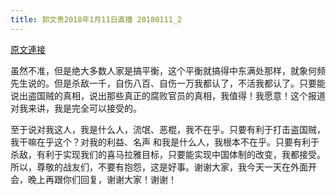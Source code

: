 ```yaml
---
title: 郭文贵2018年1月11日直播 20180111_2
---
```


[原文連接](https://gnews.org/ThreadView/53482825)

虽然不准，但是绝大多数人家是搞平衡，这个平衡就搞得中东满处那样，就象何频先生说的。但是杀敌一千，自伤八百、自伤一万我都认了，不活我都认了。只要能说出盗国贼的真相，说出那些真正的腐败官员的真相，我值得！我愿意！这个报道对我来讲，我是完全可以接受的。


至于说对我这人，我是什么人，流氓、恶棍，我不在乎。只要有利于打击盗国贼，我干嘛在乎这个？对我的利益、名声 和我是什么人，我根本不在乎。只要有利于杀敌，有利于实现我们的喜马拉雅目标，只要能实现中国体制的改变，我都接受。所以，尊敬的战友们，不要有抱怨，这是好事。谢谢大家，我今天一天在外面开会，晚上再跟你们回复，谢谢大家！谢谢！

